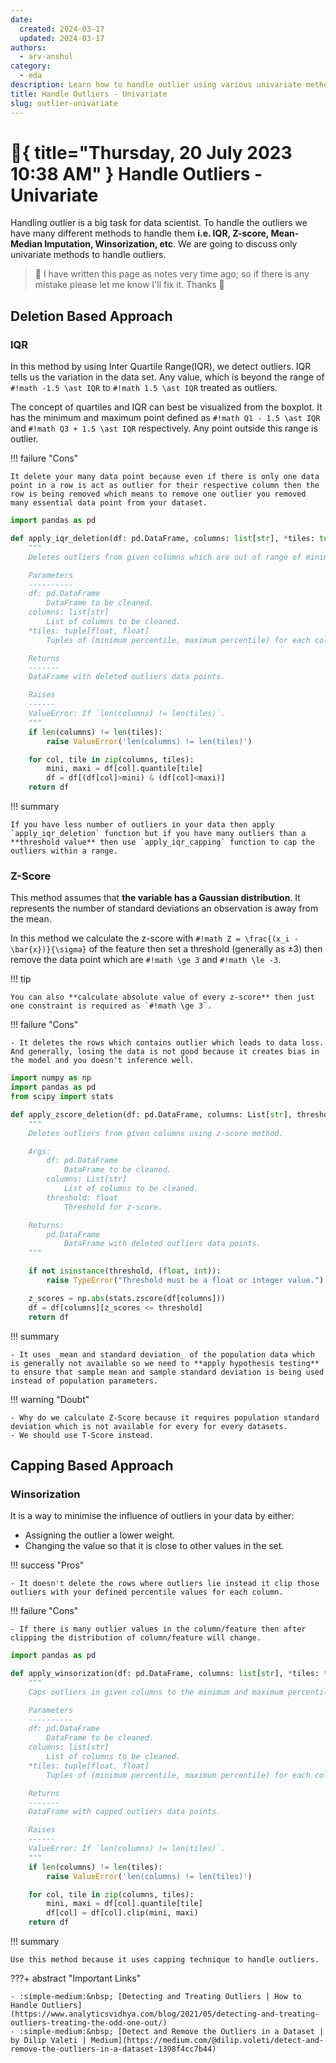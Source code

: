 ```yaml
---
date:
  created: 2024-03-17
  updated: 2024-03-17
authors:
  - arv-anshul
category:
  - eda
description: Learn how to handle outlier using various univariate methods.
title: Handle Outliers - Univariate
slug: outlier-univariate
---
```


# :calendar:{ title="Thursday, 20 July 2023 10:38 AM" } Handle Outliers - Univariate

Handling outlier is a big task for data scientist. To handle the outliers we have many different methods to handle them **i.e. IQR, Z-score, Mean-Median Imputation, Winsorization, etc**. We are going to discuss only univariate methods to handle outliers.

> :calendar: I have written this page as notes very time ago; so if there is any mistake please let me know I'll fix it. Thanks 🤗

<!-- more -->

## Deletion Based Approach

### IQR

In this method by using Inter Quartile Range(IQR), we detect outliers. IQR tells us the variation in the data set. Any value, which is beyond the range of `#!math -1.5 \ast IQR` to `#!math 1.5 \ast IQR` treated as outliers.

The concept of quartiles and IQR can best be visualized from the boxplot. It has the minimum and maximum point defined as `#!math Q1 - 1.5 \ast IQR` and `#!math Q3 + 1.5 \ast IQR` respectively. Any point outside this range is outlier.

!!! failure "Cons"

    It delete your many data point because even if there is only one data point in a row is act as outlier for their respective column then the row is being removed which means to remove one outlier you removed many essential data point from your dataset.

```python
import pandas as pd

def apply_iqr_deletion(df: pd.DataFrame, columns: list[str], *tiles: tuple[float, float]):
    """
    Deletes outliers from given columns which are out of range of minimum and maximum percentile values.

    Parameters
    ----------
    df: pd.DataFrame
        DataFrame to be cleaned.
    columns: list[str]
        List of columns to be cleaned.
    *tiles: tuple[float, float]
        Tuples of (minimum percentile, maximum percentile) for each column.

    Returns
    -------
    DataFrame with deleted outliers data points.

    Raises
    ------
    ValueError: If `len(columns) != len(tiles)`.
    """
	if len(columns) != len(tiles):
		raise ValueError('len(columns) != len(tiles)')

	for col, tile in zip(columns, tiles):
		mini, maxi = df[col].quantile[tile]
		df = df[(df[col]>mini) & (df[col]<maxi)]
	return df
```

!!! summary

    If you have less number of outliers in your data then apply `apply_iqr_deletion` function but if you have many outliers than a **threshold value** then use `apply_iqr_capping` function to cap the outliers within a range.

### Z-Score

This method assumes that **the variable has a Gaussian distribution**. It represents the number of standard deviations an observation is away from the mean.

In this method we calculate the z-score with `#!math Z = \frac{(x_i - \bar{x})}{\sigma}` of the feature then set a threshold (generally as ±3) then remove the data point which are `#!math \ge 3` and `#!math \le -3`.

!!! tip

    You can also **calculate absolute value of every z-score** then just one constraint is required as `#!math \ge 3`.

!!! failure "Cons"

    - It deletes the rows which contains outlier which leads to data loss. And generally, losing the data is not good because it creates bias in the model and you doesn't inference well.

```python
import numpy as np
import pandas as pd
from scipy import stats

def apply_zscore_deletion(df: pd.DataFrame, columns: List[str], threshold: float = 3.0) -> pd.DataFrame:
    """
    Deletes outliers from given columns using z-score method.

    Args:
        df: pd.DataFrame
            DataFrame to be cleaned.
        columns: List[str]
            List of columns to be cleaned.
        threshold: float
            Threshold for z-score.

    Returns:
        pd.DataFrame
            DataFrame with deleted outliers data points.
    """

    if not isinstance(threshold, (float, int)):
        raise TypeError("Threshold must be a float or integer value.")

    z_scores = np.abs(stats.zscore(df[columns]))
    df = df[columns][z_scores <= threshold]
    return df
```

!!! summary

    - It uses _mean and standard deviation_ of the population data which is generally not available so we need to **apply hypothesis testing** to ensure that sample mean and sample standard deviation is being used instead of population parameters.

!!! warning "Doubt"

    - Why do we calculate Z-Score because it requires population standard deviation which is not available for every for every datasets.
    - We should use T-Score instead.

## Capping Based Approach

### Winsorization

It is a way to minimise the influence of outliers in your data by either:

- Assigning the outlier a lower weight.
- Changing the value so that it is close to other values in the set.

!!! success "Pros"

    - It doesn't delete the rows where outliers lie instead it clip those outliers with your defined percentile values for each column.

!!! failure "Cons"

    - If there is many outlier values in the column/feature then after clipping the distribution of column/feature will change.

```python
import pandas as pd

def apply_winsorization(df: pd.DataFrame, columns: list[str], *tiles: tuple[float, float]):
    """
    Caps outliers in given columns to the minimum and maximum percentile values.

    Parameters
    ----------
    df: pd.DataFrame
        DataFrame to be cleaned.
    columns: list[str]
        List of columns to be cleaned.
    *tiles: tuple[float, float]
        Tuples of (minimum percentile, maximum percentile) for each column.

    Returns
    -------
    DataFrame with capped outliers data points.

    Raises
    ------
    ValueError: If `len(columns) != len(tiles)`.
    """
	if len(columns) != len(tiles):
		raise ValueError('len(columns) != len(tiles)')

	for col, tile in zip(columns, tiles):
		mini, maxi = df[col].quantile[tile]
		df[col] = df[col].clip(mini, maxi)
	return df
```

!!! summary

    Use this method because it uses capping technique to handle outliers.

???+ abstract "Important Links"

    - :simple-medium:&nbsp; [Detecting and Treating Outliers | How to Handle Outliers](https://www.analyticsvidhya.com/blog/2021/05/detecting-and-treating-outliers-treating-the-odd-one-out/)
    - :simple-medium:&nbsp; [Detect and Remove the Outliers in a Dataset | by Dilip Valeti | Medium](https://medium.com/@dilip.voleti/detect-and-remove-the-outliers-in-a-dataset-1398f4cc7b44)
